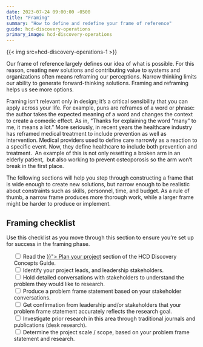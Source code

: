 ```yaml
---
date: 2023-07-24 09:00:00 -0500
title: "Framing"
summary: "How to define and redefine your frame of reference"
guide: hcd-discovery-operations
primary_image: hcd-discovery-operations
---
```

{{< img src=hcd-discovery-operations-1 >}}


Our frame of reference largely defines our idea of what is possible. For this reason, creating new solutions and contributing value to systems and organizations often means reframing our perceptions. Narrow thinking limits our ability to generate forward-thinking solutions. Framing and reframing helps us see more options.

Framing isn’t relevant only in design; it’s a critical sensibility that you can apply across your life. For example, puns are reframes of a word or phrase: the author takes the expected meaning of a word and changes the context to create a comedic effect. As in, “Thanks for explaining the word “many” to me, it means a lot.” More seriously, in recent years the healthcare industry has reframed medical treatment to include prevention as well as intervention. Medical providers used to define care narrowly as a reaction to a specific event. Now, they define healthcare to include both prevention and treatment.  An example of this is not only resetting a broken arm in an elderly patient,  but also working to prevent osteoporosis so the arm won’t break in the first place.

The following sections will help you step through constructing a frame that is wide enough to create new solutions, but narrow enough to be realistic about constraints such as skills, personnel, time, and budget. As a rule of thumb, a narrow frame produces more thorough work, while a larger frame might be harder to produce or implement.


## Framing checklist

Use this checklist as you move through this section to ensure you’re set up for success in the framing phase.
<div style="margin-left: 20px">
    <input type="checkbox">
    Read the <a href="{{< ref "/guides/hcd/discovery-concepts/plan.md" >}}"> Plan your project</a> section of the HCD Discovery Concepts Guide.
    </input><br>
    <input type="checkbox">
    Identify your project leads, and leadership stakeholders.
    </input><br>
    <input type="checkbox">
    Hold detailed conversations with stakeholders to understand the problem they would like to research.
    </input><br>
    <input type="checkbox">
    Produce a problem frame statement based on your stakeholder conversations.
    </input><br>
    <input type="checkbox">
    Get confirmation from leadership and/or stakeholders that your problem frame statement accurately reflects the research goal.
    </input><br>
    <input type="checkbox">
    Investigate prior research in this area through traditional journals and publications (desk research).
    </input><br>
    <input type="checkbox">
    Determine the project scale / scope, based on your problem frame statement and research.
    </input><br>
</div>
